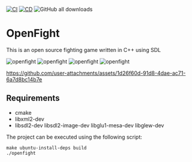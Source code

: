 [![CI](https://github.com/humbertodias/openfight/actions/workflows/ci.yml/badge.svg)](https://github.com/humbertodias/openfight/actions/workflows/ci.yml)
[![CD](https://github.com/humbertodias/openfight/actions/workflows/cd.yml/badge.svg)](https://github.com/humbertodias/openfight/actions/workflows/cd.yml)
![GitHub all downloads](https://img.shields.io/github/downloads/humbertodias/openfight/total)

# OpenFight

This is an open source fighting game written in C++ using SDL

![openfight](./images//openfight-1.png)
![openfight](./images//openfight-2.png)
![openfight](./images//openfight-3.png)
![openfight](./images//openfight-4.png)

https://github.com/user-attachments/assets/1d26f60d-91d8-4dae-ac71-6a7d8bc14b7e


## Requirements

* cmake
* libxml2-dev
* libsdl2-dev libsdl2-image-dev libglu1-mesa-dev libglew-dev

The project can be executed using the following script:

    make ubuntu-install-deps build
    ./openfight
